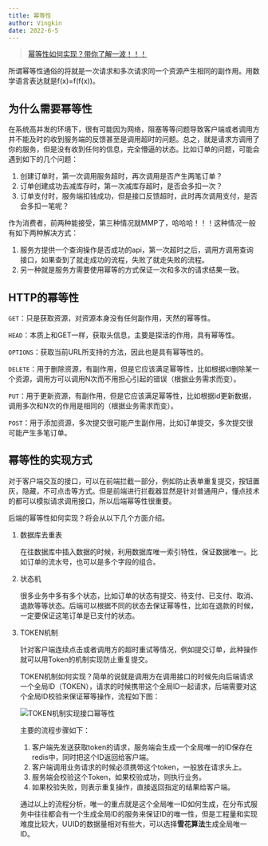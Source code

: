 ```yaml
---
title: 幂等性
author: Vingkin
date: 2022-6-5
---
```


> [幂等性如何实现？带你了解一波！！！](https://mp.weixin.qq.com/s?__biz=Mzg5NjMxMTYxNQ==&mid=2247488050&idx=1&sn=1ab9d27793c9bc4698eb35949631a738&source=41#wechat_redirect)

所谓幂等性通俗的将就是一次请求和多次请求同一个资源产生相同的副作用。用数学语言表达就是f(x)=f(f(x))。

## 为什么需要幂等性

在系统高并发的环境下，很有可能因为网络，阻塞等等问题导致客户端或者调用方并不能及时的收到服务端的反馈甚至是调用超时的问题。总之，就是请求方调用了你的服务，但是没有收到任何的信息，完全懵逼的状态。比如订单的问题，可能会遇到如下的几个问题：

1. 创建订单时，第一次调用服务超时，再次调用是否产生两笔订单？
2. 订单创建成功去减库存时，第一次减库存超时，是否会多扣一次？
3. 订单支付时，服务端扣钱成功，但是接口反馈超时，此时再次调用支付，是否会多扣一笔呢？

作为消费者，前两种能接受，第三种情况就MMP了，哈哈哈！！！这种情况一般有如下两种解决方式：

1. 服务方提供一个查询操作是否成功的api，第一次超时之后，调用方调用查询接口，如果查到了就走成功的流程，失败了就走失败的流程。
2.  另一种就是服务方需要使用幂等的方式保证一次和多次的请求结果一致。

## HTTP的幂等性

`GET`：只是获取资源，对资源本身没有任何副作用，天然的幂等性。

`HEAD`：本质上和GET一样，获取头信息，主要是探活的作用，具有幂等性。

`OPTIONS`：获取当前URL所支持的方法，因此也是具有幂等性的。

`DELETE`：用于删除资源，有副作用，但是它应该满足幂等性，比如根据id删除某一个资源，调用方可以调用N次而不用担心引起的错误（根据业务需求而变）。

`PUT`：用于更新资源，有副作用，但是它应该满足幂等性，比如根据id更新数据，调用多次和N次的作用是相同的（根据业务需求而变）。

`POST`：用于添加资源，多次提交很可能产生副作用，比如订单提交，多次提交很可能产生多笔订单。

## 幂等性的实现方式

对于客户端交互的接口，可以在前端拦截一部分，例如防止表单重复提交，按钮置灰，隐藏，不可点击等方式。但是前端进行拦截器显然是针对普通用户，懂点技术的都可以模拟请求调用接口，所以后端幂等性很重要。

后端的幂等性如何实现？将会从以下几个方面介绍。

1. 数据库去重表

   在往数据库中插入数据的时候，利用数据库唯一索引特性，保证数据唯一。比如订单的流水号，也可以是多个字段的组合。

2. 状态机

   很多业务中多有多个状态，比如订单的状态有提交、待支付、已支付、取消、退款等等状态。后端可以根据不同的状态去保证幂等性，比如在退款的时候，一定要保证这笔订单是已支付的状态。

3. TOKEN机制

   针对客户端连续点击或者调用方的超时重试等情况，例如提交订单，此种操作就可以用Token的机制实现防止重复提交。

   TOKEN机制如何实现？简单的说就是调用方在调用接口的时候先向后端请求一个全局ID（TOKEN），请求的时候携带这个全局ID一起请求，后端需要对这个全局ID校验来保证幂等操作，流程如下图：

   ![TOKEN机制实现接口幂等性](https://vingkin-1304361015.cos.ap-shanghai.myqcloud.com/interview/幂等1.png)

   主要的流程步骤如下：

   1. 客户端先发送获取token的请求，服务端会生成一个全局唯一的ID保存在redis中，同时把这个ID返回给客户端。
   2.  客户端调用业务请求的时候必须携带这个token，一般放在请求头上。
   3. 服务端会校验这个Token，如果校验成功，则执行业务。
   4. 如果校验失败，则表示重复操作，直接返回指定的结果给客户端。

   通过以上的流程分析，唯一的重点就是这个全局唯一ID如何生成，在分布式服务中往往都会有一个生成全局ID的服务来保证ID的唯一性，但是工程量和实现难度比较大，UUID的数据量相对有些大，可以选择**雪花算法**生成全局唯一ID。
